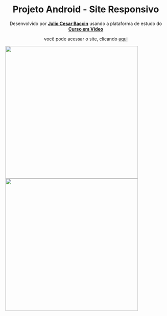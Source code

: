 <h1 align="center">
Projeto Android - Site Responsivo
</h1>

<p align="center"> 
  Desenvolvido por <a target="_blank" rel="external" href="https://github.com/juliobaccin/"><strong>Julio Cesar Baccin</strong></a> usando a plataforma de estudo do <a target="_blank" rel="external" href="https://www.cursoemvideo.com/"><strong>Curso em Video</strong></a>
 <p>

<p align="center">
 você pode acessar o site, clicando <a href="https://juliobaccin.github.io/Projeto-Android/">aqui</a>
</p>

<img width="415" height="415" src="https://github.com/juliobaccin/Projeto-Android/blob/main/apresenta%C3%A7%C3%A3o.gif"><img align="rigth" width="415" height="415" src="https://user-images.githubusercontent.com/101740786/159775856-0a774a67-a233-4ba2-b801-e16556ee3784.png">

   
